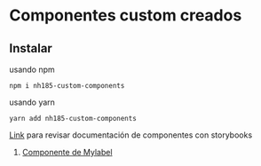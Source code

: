 # Componentes custom creados

## Instalar

usando npm
```
npm i nh185-custom-components 
```
usando yarn
```
yarn add nh185-custom-components 
```

[Link](https://nicohc185.github.io/storybook-components/?path=/docs/configure-your-project--docs)  para revisar documentación de componentes con storybooks

1. [Componente de Mylabel](https://nicohc185.github.io/storybook-components/?path=/docs/ui-labels-mylabel--docs)